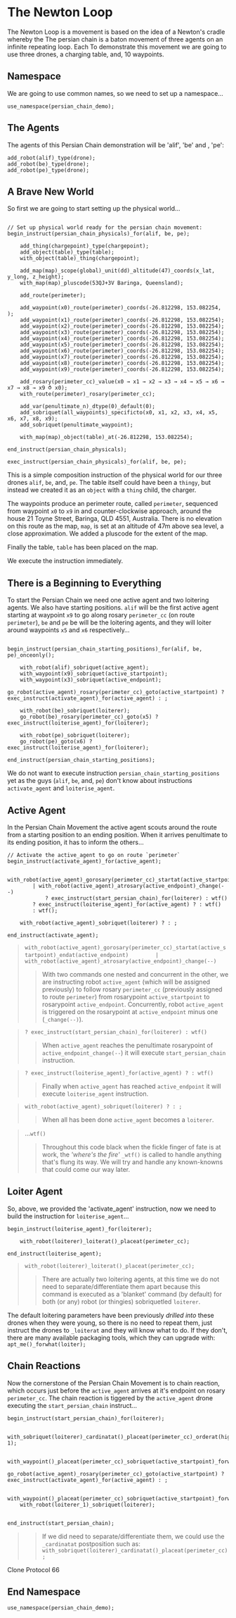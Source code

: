 # The Newton Loop

The Newton Loop is a movement is based on the idea of a Newton's cradle whereby the 
The persian chain is a baton movement of three agents on an infinite repeating loop.  Each   To demonstrate this movement we are going to use three drones, a charging table, and, 10 waypoints.

## Namespace

We are going to use common names, so we need to set up a namespace…

```Diego
use_namespace(persian_chain_demo);
```

## The Agents

The agents of this Persian Chain demonstration will be 'alif', 'be' and , 'pe':

```Diego
add_robot(alif)_type(drone);
add_robot(be)_type(drone);
add_robot(pe)_type(drone);
```

## A Brave New World

So first we are going to start setting up the physical world…

```Deigo

// Set up physical world ready for the persian chain movement:
begin_instruct(persian_chain_physicals)_for(alif, be, pe);

    add_thing(chargepoint)_type(chargepoint);
    add_object(table)_type(table);
    with_object(table)_thing(chargepoint);

    add_map(map)_scope(global)_unit(dd)_altitude(47)_coords(x_lat, y_long, z_height);
    with_map(map)_pluscode(53QJ+3V Baringa, Queensland);

    add_route(perimeter);
    
    add_waypoint(x0)_route(perimeter)_coords(-26.812298, 153.082254, );
    add_waypoint(x1)_route(perimeter)_coords(-26.812298, 153.082254);
    add_waypoint(x2)_route(perimeter)_coords(-26.812298, 153.082254);
    add_waypoint(x3)_route(perimeter)_coords(-26.812298, 153.082254);
    add_waypoint(x4)_route(perimeter)_coords(-26.812298, 153.082254);
    add_waypoint(x5)_route(perimeter)_coords(-26.812298, 153.082254);
    add_waypoint(x6)_route(perimeter)_coords(-26.812298, 153.082254);
    add_waypoint(x7)_route(perimeter)_coords(-26.812298, 153.082254);
    add_waypoint(x8)_route(perimeter)_coords(-26.812298, 153.082254);
    add_waypoint(x9)_route(perimeter)_coords(-26.812298, 153.082254);
    
    add_rosary(perimeter_cc)_value(x0 → x1 → x2 → x3 → x4 → x5 → x6 → x7 → x8 → x9 ⥀ x0);
    with_route(perimeter)_rosary(perimeter_cc);

    add_var(penultimate_n)_dtype(0)_default(0);
    add_sobriquet(all_waypoints)_specificto(x0, x1, x2, x3, x4, x5, x6, x7, x8, x9);
    add_sobriquet(penultimate_waypoint);

    with_map(map)_object(table)_at(-26.812298, 153.082254);

end_instruct(persian_chain_physicals);

exec_instruct(persian_chain_physicals)_for(alif, be, pe);
```

This is a simple composition instruction of the physical world for our three drones `alif`, `be`, and, `pe`. The table itself could have been a `thingy`, but instead we created it as an `object` with a `thing` child, the charger.

The waypoints produce an perimeter route, called `perimeter`, sequenced from waypoint `x0` to `x9` in and counter-clockwise approach, around the house 21 Toyne Street, Baringa, QLD 4551, Australia.  There is no elevation on this route as the map, `map`, is set at an altitude of 47m above sea level, a close approximation. We added a pluscode for the extent of the map.

Finally the table, `table` has been placed on the map.

We execute the instruction immediately.

## There is a Beginning to Everything

To start the Persian Chain we need one active agent and two loitering agents. We also have starting positions. `alif` will be the first active agent starting at waypoint `x9` to go along rosary `perimeter_cc` (on route `perimeter`), `be` and `pe` be will be the loitering agents, and they will loiter around waypoints `x5` and `x6` respectively…

```Diego

begin_instruct(persian_chain_starting_positions)_for(alif, be, pe)_onceonly();

    with_robot(alif)_sobriquet(active_agent);
    with_waypoint(x9)_sobriquet(active_startpoint);
    with_waypoint(x3)_sobriquet(active_endpoint);
    go_robot(active_agent)_rosary(perimeter_cc)_goto(active_startpoint) ? exec_instruct(activate_agent)_for(active_agent) : ;

    with_robot(be)_sobriquet(loiterer);
    go_robot(be)_rosary(perimeter_cc)_goto(x5) ? exec_instruct(loiterise_agent)_for(loiterer);

    with_robot(pe)_sobriquet(loiterer);
    go_robot(pe)_goto(x6) ? exec_instruct(loiterise_agent)_for(loiterer);
    
end_instruct(persian_chain_starting_positions);
```

We do not want to execute instruction `persian_chain_starting_positions` yet as the guys (`alif`, `be`, and, `pe`) don't know about instructions `activate_agent` and `loiterise_agent`.

## Active Agent

In the Persian Chain Movement the active agent scouts around the route from a starting position to an ending position. When it arrives penultimate to its ending position, it has to inform the others…

```Diego
// Activate the active_agent to go on route `perimeter`
begin_instruct(activate_agent)_for(active_agent);

    with_robot(active_agent)_gorosary(perimeter_cc)_startat(active_startpoint)_endat(active_endpoint)
        | with_robot(active_agent)_atrosary(active_endpoint)_change(--)
            ? exec_instruct(start_persian_chain)_for(loiterer) : wtf()
        ? exec_instruct(loiterise_agent)_for(active_agent) ? : wtf()
        : wtf();

    with_robot(active_agent)_sobriquet(loiterer) ? : ;
 
end_instruct(activate_agent);
```
> `with_robot(active_agent)_gorosary(perimeter_cc)_startat(active_startpoint)_endat(active_endpoint)`
> `        | with_robot(active_agent)_atrosary(active_endpoint)_change(--)`
>> With two commands one nested and concurrent in the other, we are instructing robot `active_agent` (which will be assigned previously) to follow rosary `perimeter_cc` (previously assigned to route `perimeter`) from rosarypoint `active_startpoint` to rosarypoint `active_endpoint`. Concurrently, robot `active_agent` is triggered on the rosarypoint at `active_endpoint` minus one (`_change(--)`).

> `? exec_instruct(start_persian_chain)_for(loiterer) : wtf()`
>> When `active_agent` reaches the penultimate rosarypoint of `active_endpoint_change(--`) it will execute `start_persian_chain` instruction.

> `? exec_instruct(loiterise_agent)_for(active_agent) ? : wtf()`
>> Finally when `active_agent` has reached `active_endpoint` it will execute `loiterise_agent` instruction.

> `with_robot(active_agent)_sobriquet(loiterer) ? : ;`
>> When all has been done `active_agent` becomes a `loiterer`.

> …`wtf()`
>> Throughout this code black when the fickle finger of fate is at work, the *'where's the fire'* `_wtf()` is called to handle anything that's flung its way.  We will try and handle any known-knowns that could come our way later.

## Loiter Agent

So, above, we provided the 'activate_agent' instruction, now we need to build the instruction for `loiterise_agent`…

```Diego
begin_instruct(loiterise_agent)_for(loiterer);

    with_robot(loiterer)_loiterat()_placeat(perimeter_cc);

end_instruct(loiterise_agent);
```
> `with_robot(loiterer)_loiterat()_placeat(perimeter_cc);`
>> There are actually two loitering agents, at this time we do not need to separate/differentiate them apart because this command is executed as a 'blanket' command (by default) for both (or any) robot (or thingies) sobriquetled `loiterer`.

The default loitering parameters have been previously _drilled into_ these drones when they were young, so there is no need to repeat them, just instruct the drones to `_loiterat` and they will know what to do.  If they don't, there are many available packaging tools, which they can upgrade with: `apt_me()_forwhat(loiter);`

## Chain Reactions

Now the cornerstone of the Persian Chain Movement is to chain reaction, which occurs just before the `active_agent` arrives at it's endpoint on rosary `perimeter_cc`.  The chain reaction is tiggered by the `active_agent` drone executing the `start_persian_chain` instruct…

```Diego
begin_instruct(start_persian_chain)_for(loiterer);

    with_sobriquet(loiterer)_cardinatat()_placeat(perimeter_cc)_orderat(highest, 1);

    with_waypoint()_placeat(perimeter_cc)_sobriquet(active_startpoint)_forwho(loiterer_1);
    go_robot(active_agent)_rosary(perimeter_cc)_goto(active_startpoint) ? exec_instruct(activate_agent)_for(active_agent) : ;

    with_waypoint()_placeat(perimeter_cc)_sobriquet(active_startpoint)_forwho(loiterer_2);
    with_robot(loiterer_1)_sobriquet(loiterer);


end_instruct(start_persian_chain);
```

>> If we did need to separate/differentiate them, we could use the `_cardinatat` postposition such as: `with_sobriquet(loiterer)_cardinatat()_placeat(perimeter_cc);`
    
Clone Protocol 66


## End Namespace

```Diego
use_namespace(persian_chain_demo);
```